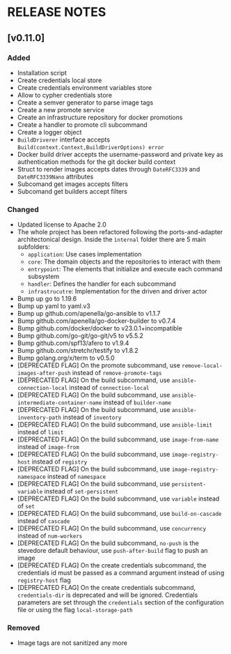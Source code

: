 # RELEASE NOTES

## [v0.11.0]

### Added
- Installation script
- Create credentials local store
- Create credentials environment variables store
- Allow to cypher credentials store
- Create a semver generator to parse image tags
- Create a new promote service
- Create an infrastructure repository for docker promotions
- Create a handler to promote cli subcommand
- Create a logger object
- `BuildDriverer` interface accepts `Build(context.Context,BuildDriverOptions) error`
- Docker build driver accepts the username-password and private key as authentication methods for the git docker build context
- Struct to render images accepts dates through `DateRFC3339` and `DateRFC3339Nano` attributes
- Subcomand get images accepts filters
- Subcomand get builders accept filters

### Changed
- Updated license to Apache 2.0
- The whole project has been refactored following the ports-and-adapter architectonical design. Inside the `ìnternal` folder there are 5 main subfolders:
  - `application`: Use cases implementation
  - `core`: The domain objects and the repositories to interact with them
  - `entrypoint`: The elements that initialize and execute each command subsystem
  - `handler`: Defines the handler for each subcommand
  - `infrastrucutre`: Implementation for the driven and driver actor
- Bump up go to 1.19.6
- Bump up yaml to yaml.v3
- Bump up github.com/apenella/go-ansible to v1.1.7
- Bump github.com/apenella/go-docker-builder to v0.7.4
- Bump github.com/docker/docker to v23.0.1+incompatible
- Bump github.com/go-git/go-git/v5 to v5.5.2
- Bump github.com/spf13/afero to v1.9.4
- Bump github.com/stretchr/testify to v1.8.2
- Bump golang.org/x/term to v0.5.0
- [DEPRECATED FLAG] On the promote subcommand, use `remove-local-images-after-push` instead of `remove-promote-tags`
- [DEPRECATED FLAG] On the build subcommand, use `ansible-connection-local` instead of `connection-local`
- [DEPRECATED FLAG] On the build subcommand, use `ansible-intermediate-container-name` instead of `builder-name`
- [DEPRECATED FLAG] On the build subcommand, use `ansible-inventory-path` instead of `inventory`
- [DEPRECATED FLAG] On the build subcommand, use `ansible-limit` instead of `limit`
- [DEPRECATED FLAG] On the build subcommand, use `image-from-name` instead of `image-from`
- [DEPRECATED FLAG] On the build subcommand, use `image-registry-host` instead of `registry`
- [DEPRECATED FLAG] On the build subcommand, use `image-registry-namespace` instead of `namespace`
- [DEPRECATED FLAG] On the build subcommand, use `persistent-variable` instead of `set-persistent`
- [DEPRECATED FLAG] On the build subcommand, use `variable` instead of `set`
- [DEPRECATED FLAG] On the build subcommand, use `build-on-cascade` instead of `cascade`
- [DEPRECATED FLAG] On the build subcommand, use `concurrency` instead of `num-workers`
- [DEPRECATED FLAG] On the build subcommand, `no-push` is the stevedore default behaviour, use `push-after-build` flag to push an image
- [DEPRECATED FLAG] On the create credentials subcommand, the credentials id must be passed as a command argument instead of using `registry-host` flag
- [DEPRECATED FLAG] On the create credentials subcommand, `credentials-dir` is deprecated and will be ignored. Credentials parameters are set through the `credentials` section of the configuration file or using the flag `local-storage-path`

### Removed
- Image tags are not sanitized any more
